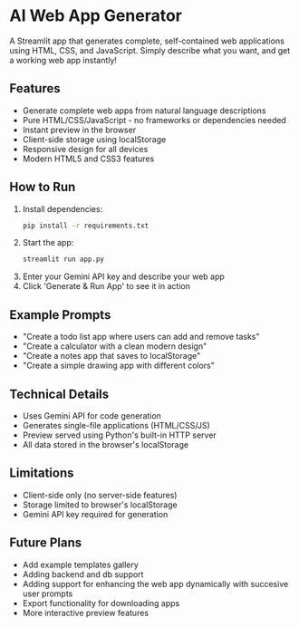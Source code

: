 # AI Web App Generator

A Streamlit app that generates complete, self-contained web applications using HTML, CSS, and JavaScript. Simply describe what you want, and get a working web app instantly!

## Features

- Generate complete web apps from natural language descriptions
- Pure HTML/CSS/JavaScript - no frameworks or dependencies needed
- Instant preview in the browser
- Client-side storage using localStorage
- Responsive design for all devices
- Modern HTML5 and CSS3 features

## How to Run

1. Install dependencies:
   ```bash
   pip install -r requirements.txt
   ```
2. Start the app:
   ```bash
   streamlit run app.py
   ```
3. Enter your Gemini API key and describe your web app
4. Click 'Generate & Run App' to see it in action

## Example Prompts

- "Create a todo list app where users can add and remove tasks"
- "Create a calculator with a clean modern design"
- "Create a notes app that saves to localStorage"
- "Create a simple drawing app with different colors"

## Technical Details

- Uses Gemini API for code generation
- Generates single-file applications (HTML/CSS/JS)
- Preview served using Python's built-in HTTP server
- All data stored in the browser's localStorage

## Limitations
- Client-side only (no server-side features)
- Storage limited to browser's localStorage
- Gemini API key required for generation

## Future Plans
- Add example templates gallery
- Adding backend and db support
- Adding support for enhancing the web app dynamically with succesive user prompts
- Export functionality for downloading apps
- More interactive preview features
